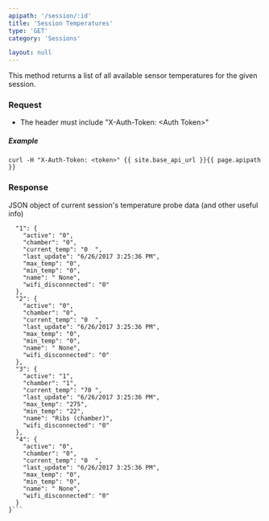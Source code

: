```yaml
---
apipath: '/session/:id'
title: 'Session Temperatures'
type: 'GET'
category: 'Sessions'

layout: null
---
```


This method returns a list of all available sensor temperatures for the given session.

### Request
* The header must include "X-Auth-Token: \<Auth Token>"

##### Example
`curl -H "X-Auth-Token: <token>" {{ site.base_api_url }}{{ page.apipath }}`

### Response
JSON object of current session's temperature probe data (and other useful info)

```{
  "1": {
    "active": "0", 
    "chamber": "0", 
    "current_temp": "0  ", 
    "last_update": "6/26/2017 3:25:36 PM", 
    "max_temp": "0", 
    "min_temp": "0", 
    "name": " None", 
    "wifi_disconnected": "0"
  }, 
  "2": {
    "active": "0", 
    "chamber": "0", 
    "current_temp": "0  ", 
    "last_update": "6/26/2017 3:25:36 PM", 
    "max_temp": "0", 
    "min_temp": "0", 
    "name": " None", 
    "wifi_disconnected": "0"
  }, 
  "3": {
    "active": "1", 
    "chamber": "1", 
    "current_temp": "70 ", 
    "last_update": "6/26/2017 3:25:36 PM", 
    "max_temp": "275", 
    "min_temp": "22", 
    "name": "Ribs (chamber)", 
    "wifi_disconnected": "0"
  }, 
  "4": {
    "active": "0", 
    "chamber": "0", 
    "current_temp": "0  ", 
    "last_update": "6/26/2017 3:25:36 PM", 
    "max_temp": "0", 
    "min_temp": "0", 
    "name": " None", 
    "wifi_disconnected": "0"
  }
}```

